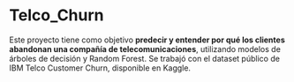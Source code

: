 # Telco_Churn
Este proyecto tiene como objetivo **predecir y entender por qué los clientes abandonan una compañía de telecomunicaciones**, utilizando modelos de árboles de decisión y Random Forest. Se trabajó con el dataset público de IBM Telco Customer Churn, disponible en Kaggle.
